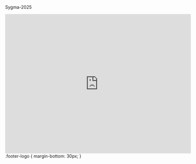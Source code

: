 Sygma-2025
<iframe src="https://www.google.com/maps/embed?pb=!1m18!1m12!1m3!1d3889.4408782375626!2d74.83878437507485!3d12.879347887427564!2m3!1f0!2f0!3f0!3m2!1i1024!2i768!4f13.1!3m3!1m2!1s0x3ba35a44fb7c5407%3A0xe807789db0e8face!2sShri%20Dharmasthala%20Manjunatheshwara%20College%20Of%20Business%20Management!5e0!3m2!1sen!2sin!4v1738142602135!5m2!1sen!2sin" width="600" height="450" style="border:0;" allowfullscreen="" loading="lazy" referrerpolicy="no-referrer-when-downgrade"></iframe>
.footer-logo {
  margin-bottom: 30px;
}